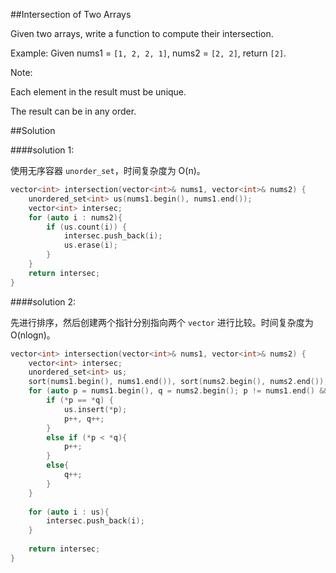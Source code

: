 ##Intersection of Two Arrays

Given two arrays, write a function to compute their intersection.

Example:
Given nums1 = `[1, 2, 2, 1]`, nums2 = `[2, 2]`, return `[2]`.

Note:

Each element in the result must be unique.

The result can be in any order.

##Solution

####solution 1:

使用无序容器 `unorder_set`，时间复杂度为 O(n)。

```cpp
vector<int> intersection(vector<int>& nums1, vector<int>& nums2) {
    unordered_set<int> us(nums1.begin(), nums1.end());
    vector<int> intersec;
    for (auto i : nums2){
        if (us.count(i)) {
            intersec.push_back(i);
            us.erase(i);
        }
    }
    return intersec;
}
```

####solution 2:

先进行排序，然后创建两个指针分别指向两个 `vector` 进行比较。时间复杂度为 O(nlogn)。

```cpp
vector<int> intersection(vector<int>& nums1, vector<int>& nums2) {
    vector<int> intersec;
    unordered_set<int> us;
    sort(nums1.begin(), nums1.end()), sort(nums2.begin(), nums2.end());
    for (auto p = nums1.begin(), q = nums2.begin(); p != nums1.end() && q != nums2.end();) {
        if (*p == *q) {
            us.insert(*p);
            p++, q++;
        }
        else if (*p < *q){
            p++;
        }
        else{
            q++;
        }
    }
    
    for (auto i : us){
        intersec.push_back(i);
    }
    
    return intersec;
}
```